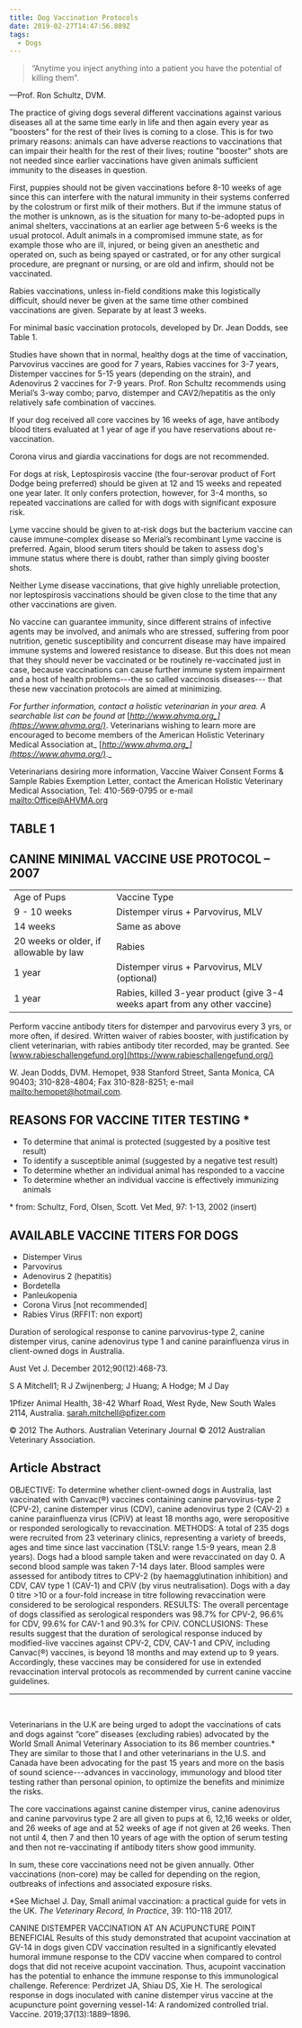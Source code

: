 ```yaml
---
title: Dog Vaccination Protocols
date: 2019-02-27T14:47:56.889Z
tags:
  - Dogs
---
```

> “Anytime you inject anything into a patient you have the potential of killing them”.

—Prof. Ron Schultz, DVM.

The practice of giving dogs several different vaccinations against various diseases all at the same time early in life and then again every year as "boosters" for the rest of their lives is coming to a close. This is for two primary reasons: animals can have adverse reactions to vaccinations that can impair their health for the rest of their lives; routine "booster" shots are not needed since earlier vaccinations have given animals sufficient immunity to the diseases in question.

First, puppies should not be given vaccinations before 8-10 weeks of age since this can interfere with the natural immunity in their systems conferred by the colostrum or first milk of their mothers. But if the immune status of the mother is unknown, as is the situation for many to-be-adopted pups in animal shelters, vaccinations at an earlier age between 5-6 weeks is the usual protocol. Adult animals in a compromised immune state, as for example those who are ill, injured, or being given an anesthetic and operated on, such as being spayed or castrated, or for any other surgical procedure, are pregnant or nursing, or are old and infirm, should not be vaccinated.

Rabies vaccinations, unless in-field conditions make this logistically difficult, should never be given at the same time other combined vaccinations are given. Separate by at least 3 weeks.

For minimal basic vaccination  protocols, developed by Dr. Jean Dodds, see Table 1.

Studies have shown that in normal, healthy dogs at the time of vaccination, Parvovirus vaccines are good for 7 years, Rabies vaccines for 3-7 years, Distemper vaccines for 5-15 years (depending on the strain), and Adenovirus 2 vaccines for 7-9 years. Prof. Ron Schultz recommends using Merial’s 3-way combo; parvo, distemper and CAV2/hepatitis as the only relatively safe combination of vaccines.

If your dog received all core vaccines by 16 weeks of age, have antibody blood titers evaluated at 1 year of age if you have reservations about re-vaccination.

Corona virus and giardia vaccinations for dogs are not recommended.

For dogs at risk, Leptospirosis vaccine (the four-serovar product of Fort Dodge being preferred) should be given at 12 and 15 weeks and repeated one year later. It only confers protection, however, for 3-4 months, so repeated vaccinations are called for with dogs with significant exposure risk.

Lyme vaccine should be given to at-risk dogs but the bacterium vaccine can cause immune-complex disease so Merial’s recombinant Lyme vaccine is preferred. Again, blood serum titers should be taken to assess dog's immune status where there is doubt, rather than simply giving booster shots.

Neither Lyme disease vaccinations, that give highly unreliable protection, nor leptospirosis vaccinations should be given close to the time that any other vaccinations are given.

No vaccine can guarantee immunity, since different strains of infective agents may be involved, and animals who are stressed, suffering from poor nutrition, genetic susceptibility and concurrent disease may have impaired immune systems and lowered resistance to disease. But this does not mean that they should never be vaccinated or be routinely re-vaccinated just in case, because vaccinations can cause further immune system impairment and a host of health problems---the so called vaccinosis diseases--- that these new vaccination protocols are aimed at minimizing.

_For further information, contact a holistic veterinarian in your area. A searchable list can be found at_ [_http://www.ahvma.org_](https://www.ahvma.org/)_. Veterinarians wishing to learn more are encouraged to become members of the American Holistic Veterinary Medical Association at_ [_http://www.ahvma.org_](https://www.ahvma.org/)_._

Veterinarians desiring more information, Vaccine Waiver Consent Forms  & Sample Rabies Exemption Letter, contact the American Holistic Veterinary Medical Association, Tel: 410-569-0795 or e-mail <mailto:Office@AHVMA.org>

## TABLE 1

## CANINE MINIMAL VACCINE USE PROTOCOL – 2007

<table>
<tr>
<td>Age of Pups</td>
<td>Vaccine Type</td>
</tr>
<tr>
<td>9 - 10 weeks</td>
<td>Distemper virus + Parvovirus, MLV</td>
</tr>
<tr>
<td>14 weeks</td>
<td>Same as above</td>
</tr>
<tr>
<td>20 weeks or older, if allowable by law</td>
<td>Rabies</td>
</tr>
<tr>
<td>1 year</td>
<td>
Distemper virus + Parvovirus, MLV (optional)</td>
</tr>
<tr>
<td>1 year</td>
<td>Rabies, killed 3-year product (give 3-4 weeks apart from any other vaccine)</td>
</tr>
</table>

Perform vaccine antibody titers for distemper and parvovirus every 3 yrs, or more often, if desired.  Written waiver of rabies booster, with justification by client veterinarian, with rabies antibody titer recorded, may be granted. See [www.rabieschallengefund.org](https://www.rabieschallengefund.org/)

W. Jean Dodds, DVM.  Hemopet, 938 Stanford Street, Santa Monica, CA 90403; 310-828-4804; Fax 310-828-8251; e-mail <mailto:hemopet@hotmail.com>.

## REASONS FOR VACCINE TITER TESTING *

* To determine that animal is protected (suggested by a positive test result)
* To identify a susceptible animal (suggested by a negative test result)
* To determine whether an individual animal has responded to a vaccine
* To determine whether an individual vaccine is effectively immunizing animals

\* from: Schultz, Ford, Olsen, Scott. Vet Med, 97: 1-13, 2002 (insert)

## AVAILABLE VACCINE TITERS FOR DOGS

* Distemper Virus  
* Parvovirus
* Adenovirus 2 (hepatitis)
* Bordetella
* Panleukopenia
* Corona Virus \[not  recommended]
* Rabies Virus (RFFIT: non export)

Duration of serological response to canine parvovirus-type 2, canine distemper virus, canine adenovirus type 1 and canine parainfluenza virus in client-owned dogs in Australia.

Aust Vet J. December 2012;90(12):468-73.

S A Mitchell1; R J Zwijnenberg; J Huang; A Hodge; M J Day

1Pfizer Animal Health, 38-42 Wharf Road, West Ryde, New South Wales 2114, Australia. sarah.mitchell@pfizer.com

© 2012 The Authors. Australian Veterinary Journal © 2012 Australian Veterinary Association.

## Article Abstract

OBJECTIVE: To determine whether client-owned dogs in Australia, last vaccinated with Canvac(®) vaccines containing canine parvovirus-type 2 (CPV-2), canine distemper virus (CDV), canine adenovirus type 2 (CAV-2) ± canine parainfluenza virus (CPiV) at least 18 months ago, were seropositive or responded serologically to revaccination. METHODS: A total of 235 dogs were recruited from 23 veterinary clinics, representing a variety of breeds, ages and time since last vaccination (TSLV: range 1.5-9 years, mean 2.8 years). Dogs had a blood sample taken and were revaccinated on day 0. A second blood sample was taken 7-14 days later. Blood samples were assessed for antibody titres to CPV-2 (by haemagglutination inhibition) and CDV, CAV type 1 (CAV-1) and CPiV (by virus neutralisation). Dogs with a day 0 titre >10 or a four-fold increase in titre following revaccination were considered to be serological responders. RESULTS: The overall percentage of dogs classified as serological responders was 98.7% for CPV-2, 96.6% for CDV, 99.6% for CAV-1 and 90.3% for CPiV. CONCLUSIONS: These results suggest that the duration of serological response induced by modified-live vaccines against CPV-2, CDV, CAV-1 and CPiV, including Canvac(®) vaccines, is beyond 18 months and may extend up to 9 years. Accordingly, these vaccines may be considered for use in extended revaccination interval protocols as recommended by current canine vaccine guidelines.

<hr><br>

Veterinarians in the U.K are being urged to adopt the vaccinations of cats and dogs against “core” diseases (excluding rabies) advocated by the World Small Animal Veterinary Association to its 86 member countries.* They are similar to those that I and other veterinarians in the U.S. and Canada have been advocating for the past 15 years and more on the basis of sound science---advances in vaccinology, immunology and blood titer testing rather than personal opinion, to optimize the benefits and minimize the risks.

The core vaccinations against canine distemper virus, canine adenovirus and canine parvovirus type 2 are all given to pups at 6, 12,16 weeks or older, and 26 weeks of age and at 52 weeks of age if not given at 26 weeks. Then not until 4, then 7 and then 10 years of age with the option of serum testing and then not re-vaccinating if antibody titers show good immunity.

In sum, these core vaccinations need not be given annually. Other vaccinations (non-core) may be called for depending on the region, outbreaks of infections and associated exposure risks.

\*See Michael J. Day, Small animal vaccination: a practical guide for vets in the UK. _The Veterinary Record, In Practice_, 39: 110-118 2017.

CANINE DISTEMPER VACCINATION AT AN ACUPUNCTURE POINT BENEFICIAL
Results of this study demonstrated that acupoint vaccination at GV-14 in dogs given CDV vaccination resulted in a significantly elevated humoral immune response to the CDV vaccine when compared to control dogs that did not receive acupoint vaccination. Thus, acupoint vaccination has the potential to enhance the immune response to this immunological challenge. 
Reference: Perdrizet JA, Shiau DS, Xie H. The serological response in dogs inoculated with canine distemper virus vaccine at the acupuncture point governing vessel-14: A randomized  controlled trial. Vaccine. 2019;37(13):1889–1896. 


 

